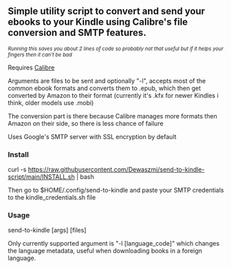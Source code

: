## Simple utility script to convert and send your ebooks to your Kindle using Calibre's file conversion and SMTP features.

*<small>Running this saves you about 2 lines of code so probably not that useful but if it helps your fingers then it can't be bad</small>*

Requires [Calibre](https://calibre-ebook.com/download_linux)

Arguments are files to be sent and optionally "-l", accepts most of the common ebook formats and converts them to .epub, which then get converted by Amazon to their format (currently it's .kfx for newer Kindles i think, older models use .mobi)

The conversion part is there because Calibre manages more formats then Amazon on their side, so there is less chance of failure

Uses Google's SMTP server with SSL encryption by default

### Install

curl -s https://raw.githubusercontent.com/Dewaszmi/send-to-kindle-script/main/INSTALL.sh | bash

Then go to $HOME/.config/send-to-kindle and paste your SMTP credentials to the kindle_credentials.sh file

### Usage

send-to-kindle [args] [files]

Only currently supported argument is "-l [language_code]" which changes the language metadata, useful when downloading books in a foreign language.
